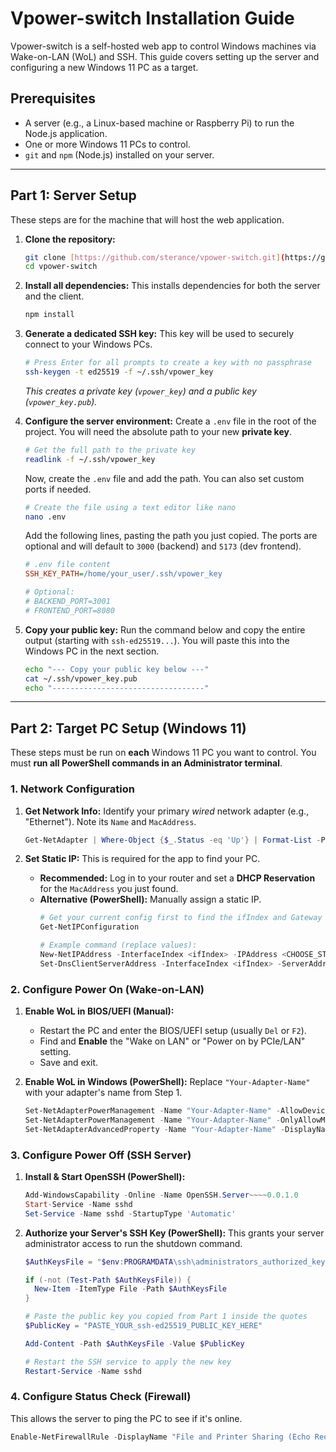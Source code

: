 # Vpower-switch Installation Guide

Vpower-switch is a self-hosted web app to control Windows machines via Wake-on-LAN (WoL) and SSH. This guide covers setting up the server and configuring a new Windows 11 PC as a target.

## Prerequisites

* A server (e.g., a Linux-based machine or Raspberry Pi) to run the Node.js application.
* One or more Windows 11 PCs to control.
* `git` and `npm` (Node.js) installed on your server.

---

## Part 1: Server Setup

These steps are for the machine that will host the web application.

1.  **Clone the repository:**
    ```bash
    git clone [https://github.com/sterance/vpower-switch.git](https://github.com/sterance/vpower-switch.git)
    cd vpower-switch
    ```

2.  **Install all dependencies:**
    This installs dependencies for both the server and the client.
    ```bash
    npm install
    ```

3.  **Generate a dedicated SSH key:**
    This key will be used to securely connect to your Windows PCs.
    ```bash
    # Press Enter for all prompts to create a key with no passphrase
    ssh-keygen -t ed25519 -f ~/.ssh/vpower_key
    ```
    *This creates a private key (`vpower_key`) and a public key (`vpower_key.pub`).*

4.  **Configure the server environment:**
    Create a `.env` file in the root of the project. You will need the absolute path to your new **private key**.

    ```bash
    # Get the full path to the private key
    readlink -f ~/.ssh/vpower_key
    ```

    Now, create the `.env` file and add the path. You can also set custom ports if needed.

    ```bash
    # Create the file using a text editor like nano
    nano .env
    ```

    Add the following lines, pasting the path you just copied. The ports are optional and will default to `3000` (backend) and `5173` (dev frontend).

    ```ini
    # .env file content
    SSH_KEY_PATH=/home/your_user/.ssh/vpower_key
    
    # Optional:
    # BACKEND_PORT=3001
    # FRONTEND_PORT=8080
    ```

5.  **Copy your public key:**
    Run the command below and copy the entire output (starting with `ssh-ed25519...`). You will paste this into the Windows PC in the next section.
    ```bash
    echo "--- Copy your public key below ---"
    cat ~/.ssh/vpower_key.pub
    echo "----------------------------------"
    ```

---

## Part 2: Target PC Setup (Windows 11)

These steps must be run on **each** Windows 11 PC you want to control. You must **run all PowerShell commands in an Administrator terminal**.

### 1. Network Configuration

1.  **Get Network Info:**
    Identify your primary *wired* network adapter (e.g., "Ethernet"). Note its `Name` and `MacAddress`.
    ```powershell
    Get-NetAdapter | Where-Object {$_.Status -eq 'Up'} | Format-List -Property Name, MacAddress
    ```

2.  **Set Static IP:**
    This is required for the app to find your PC.
    * **Recommended:** Log in to your router and set a **DHCP Reservation** for the `MacAddress` you just found.
    * **Alternative (PowerShell):** Manually assign a static IP.
        ```powershell
        # Get your current config first to find the ifIndex and Gateway
        Get-NetIPConfiguration
        
        # Example command (replace values):
        New-NetIPAddress -InterfaceIndex <ifIndex> -IPAddress <CHOOSE_STATIC_IP> -PrefixLength 24 -DefaultGateway <YOUR_Gateway>
        Set-DnsClientServerAddress -InterfaceIndex <ifIndex> -ServerAddresses ("1.1.1.1", "8.8.8.8")
        ```

### 2. Configure Power On (Wake-on-LAN)

1.  **Enable WoL in BIOS/UEFI (Manual):**
    * Restart the PC and enter the BIOS/UEFI setup (usually `Del` or `F2`).
    * Find and **Enable** the "Wake on LAN" or "Power on by PCIe/LAN" setting.
    * Save and exit.

2.  **Enable WoL in Windows (PowerShell):**
    Replace `"Your-Adapter-Name"` with your adapter's name from Step 1.
    ```powershell
    Set-NetAdapterPowerManagement -Name "Your-Adapter-Name" -AllowDeviceToWakeComputer $true
    Set-NetAdapterPowerManagement -Name "Your-Adapter-Name" -OnlyAllowMagicPacketToWake $true
    Set-NetAdapterAdvancedProperty -Name "Your-Adapter-Name" -DisplayName "Wake on Magic Packet" -RegistryValue "1"
    ```

### 3. Configure Power Off (SSH Server)

1.  **Install & Start OpenSSH (PowerShell):**
    ```powershell
    Add-WindowsCapability -Online -Name OpenSSH.Server~~~~0.0.1.0
    Start-Service -Name sshd
    Set-Service -Name sshd -StartupType 'Automatic'
    ```

2.  **Authorize your Server's SSH Key (PowerShell):**
    This grants your server administrator access to run the shutdown command.
    ```powershell
    $AuthKeysFile = "$env:PROGRAMDATA\ssh\administrators_authorized_keys"
    
    if (-not (Test-Path $AuthKeysFile)) {
      New-Item -ItemType File -Path $AuthKeysFile
    }
    
    # Paste the public key you copied from Part 1 inside the quotes
    $PublicKey = "PASTE_YOUR_ssh-ed25519_PUBLIC_KEY_HERE"
    
    Add-Content -Path $AuthKeysFile -Value $PublicKey
    
    # Restart the SSH service to apply the new key
    Restart-Service -Name sshd
    ```

### 4. Configure Status Check (Firewall)

This allows the server to ping the PC to see if it's online.
```powershell
Enable-NetFirewallRule -DisplayName "File and Printer Sharing (Echo Request - ICMPv4-In)"
